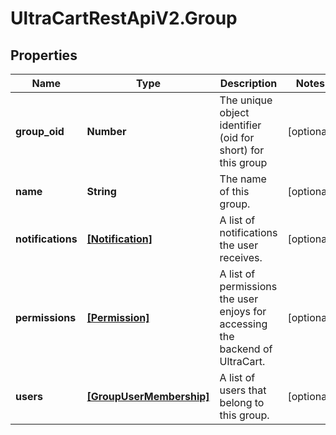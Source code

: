 # UltraCartRestApiV2.Group

## Properties
Name | Type | Description | Notes
------------ | ------------- | ------------- | -------------
**group_oid** | **Number** | The unique object identifier (oid for short) for this group | [optional] 
**name** | **String** | The name of this group. | [optional] 
**notifications** | [**[Notification]**](Notification.md) | A list of notifications the user receives. | [optional] 
**permissions** | [**[Permission]**](Permission.md) | A list of permissions the user enjoys for accessing the backend of UltraCart. | [optional] 
**users** | [**[GroupUserMembership]**](GroupUserMembership.md) | A list of users that belong to this group. | [optional] 


